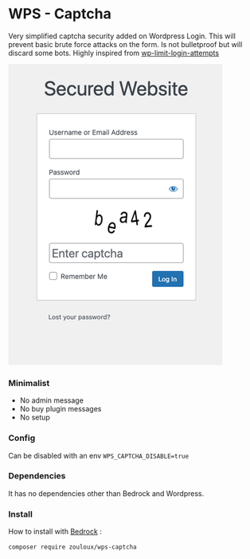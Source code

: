# WPS - Captcha

Very simplified captcha security added on Wordpress Login.
This will prevent basic brute force attacks on the form.
Is not bulletproof but will discard some bots.
Highly inspired from [wp-limit-login-attempts](https://wordpress.org/plugins/wp-limit-login-attempts/)

![captcha.png](captcha.png)

### Minimalist
- No admin message
- No buy plugin messages
- No setup

### Config
Can be disabled with an env `WPS_CAPTCHA_DISABLE=true`

### Dependencies
It has no dependencies other than Bedrock and Wordpress.

### Install

How to install with [Bedrock](https://roots.io/bedrock/) :

```bash
composer require zouloux/wps-captcha
```
